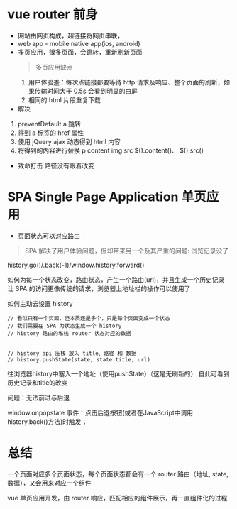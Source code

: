 # vue router 前身
- 网站由网页构成，超链接将网页串联，
- web app - mobile native app(ios, android)
- 多页应用，很多页面，会跳转，重新刷新页面
    > 多页应用缺点
    1. 用户体验差：每次点链接都要等待 http 请求及响应、整个页面的刷新，如果传输时间大于 0.5s 会看到明显的白屏
    2. 相同的 html 片段重复下载
- 解决
1. preventDefault a 跳转
2. 得到 a 标签的 href 属性
3. 使用 jQuery ajax 动态得到 html 内容
4. 将得到的内容进行替换 p content img src
    $().content()、 $().src()

- 致命打击
路径没有跟着改变

# SPA Single Page Application 单页应用

- 页面状态可以对应路由
> SPA 解决了用户体验问题，但却带来另一个及其严重的问题: 浏览记录没了

history.go()/.back(-1)/window.history.forward()

如何为每一个状态改变，路由状态，产生一个路由(url)，并且生成一个历史记录
让 SPA 的访问更像传统的请求，浏览器上地址栏的操作可以使用了

如何主动去设置 history 

    // 看似只有一个页面，但本质还是多个，只是每个页面变成一个状态
    // 我们需要在 SPA 为状态生成一个 history
    // history 路由的堆栈 router 状态对应的数据

    
    // history api 压栈 放入 title、路径 和 数据
    // history.pushState(state, state.title, url)

往浏览器history中塞入一个地址（使用pushState）（这是无刷新的）
自此可看到历史记录和title的改变

问题：无法前进与后退

window.onpopstate 事件：点击后退按钮(或者在JavaScript中调用history.back()方法)时触发；

# 总结
一个页面对应多个页面状态，每个页面状态都会有一个 router 路由（地址, state, 数据），又会用来对应一个组件

vue 单页应用开发，由 router 响应，匹配相应的组件展示，再一直组件化的过程